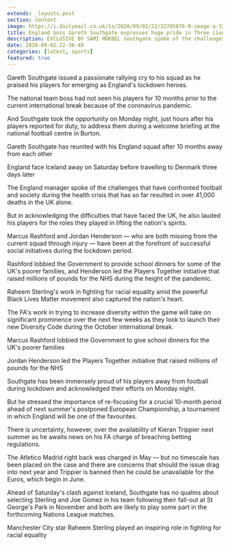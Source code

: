 ```yaml
---
extends: _layouts.post
section: content
image: https://i.dailymail.co.uk/1s/2020/09/02/22/32705876-0-image-a-33_1599080666151.jpg 
title: England boss Gareth Southgate expresses huge pride in Three Lions for emerging as lockdown heroes 
description: EXCLUSIVE BY SAMI MOKBEL Southgate spoke of the challenges that have confronted football and society in the health crisis that has led to 41,000 deaths in the UK. 
date: 2020-09-02-22-36-49 
categories: [latest, sports] 
featured: true 
--- 
```

Gareth Southgate issued a passionate rallying cry to his squad as he praised his players for emerging as England's lockdown heroes.

The national team boss had not seen his players for 10 months prior to the current international break because of the coronavirus pandemic.

And Southgate took the opportunity on Monday night, just hours after his players reported for duty, to address them during a welcome briefing at the national football centre in Burton.

Gareth Southgate has reunited with his England squad after 10 months away from each other

England face Iceland away on Saturday before travelling to Denmark three days later

The England manager spoke of the challenges that have confronted football and society during the health crisis that has so far resulted in over 41,000 deaths in the UK alone.

But in acknowledging the difficulties that have faced the UK, he also lauded his players for the roles they played in lifting the nation's spirits.

Marcus Rashford and Jordan Henderson — who are both missing from the current squad through injury — have been at the forefront of successful social initiatives during the lockdown period. 

Rashford lobbied the Government to provide school dinners for some of the UK's poorer families, and Henderson led the Players Together initiative that raised millions of pounds for the NHS during the height of the pandemic.

Raheem Sterling's work in fighting for racial equality amid the powerful Black Lives Matter movement also captured the nation's heart.

The FA's work in trying to increase diversity within the game will take on significant prominence over the next few weeks as they look to launch their new Diversity Code during the October international break.

Marcus Rashford lobbied the Government to give school dinners for the UK's poorer families

Jordan Henderson led the Players Together initiative that raised millions of pounds for the NHS

Southgate has been immensely proud of his players away from football during lockdown and acknowledged their efforts on Monday night.

But he stressed the importance of re-focusing for a crucial 10-month period ahead of next summer's postponed European Championship, a tournament in which England will be one of the favourites.

There is uncertainty, however, over the availability of Kieran Trippier next summer as he awaits news on his FA charge of breaching betting regulations.

The Atletico Madrid right back was charged in May — but no timescale has been placed on the case and there are concerns that should the issue drag into next year and Trippier is banned then he could be unavailable for the Euros, which begin in June.

Ahead of Saturday's clash against Iceland, Southgate has no qualms about selecting Sterling and Joe Gomez in his team following their fall-out at St George's Park in November and both are likely to play some part in the forthcoming Nations League matches.

Manchester City star Raheem Sterling played an inspiring role in fighting for racial equality 


